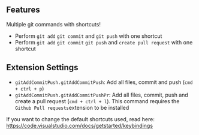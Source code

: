 ## Features
Multiple git commands with shortcuts!

* Perform `git add`  `git commit` and `git push` with one shortcut
* Perform `git add`  `git commit`  `git push` and `create pull request` with one shortcut

## Extension Settings

* `gitAddCommitPush.gitAddCommitPush`: Add all files, commit and push (`cmd + ctrl + p`)
* `gitAddCommitPush.gitAddCommitPushPr`: Add all files, commit, push and create a pull request (`cmd + ctrl + l`). This command requires the `Github Pull requests`extension to be installed

If you want to change the default shortcuts used, read here: https://code.visualstudio.com/docs/getstarted/keybindings
